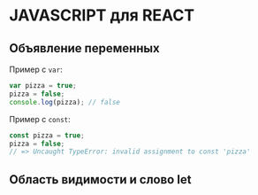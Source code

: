 # JAVASCRIPT для REACT

## Объявление переменных
Пример с `var`:
```javascript
var pizza = true;
pizza = false;
console.log(pizza); // false
```
Пример с `const`:
```javascript
const pizza = true;
pizza = false; 
// => Uncaught TypeError: invalid assignment to const 'pizza'
```
## Область видимости и слово let
